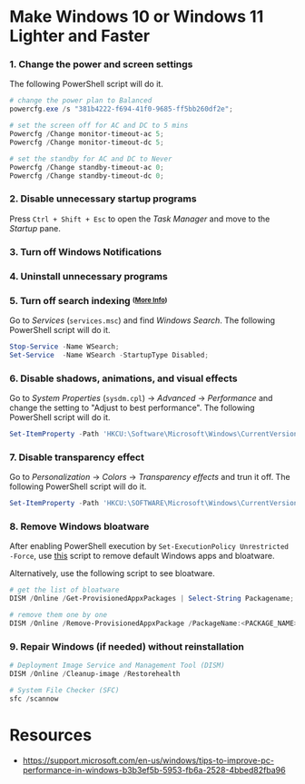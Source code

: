 # Make Windows 10 or Windows 11 Lighter and Faster
### 1. Change the power and screen settings
The following PowerShell script will do it.
```powershell
# change the power plan to Balanced
powercfg.exe /s "381b4222-f694-41f0-9685-ff5bb260df2e";

# set the screen off for AC and DC to 5 mins
Powercfg /Change monitor-timeout-ac 5;
Powercfg /Change monitor-timeout-dc 5;

# set the standby for AC and DC to Never
Powercfg /Change standby-timeout-ac 0;
Powercfg /Change standby-timeout-dc 0;
```
### 2. Disable unnecessary startup programs
Press `Ctrl + Shift + Esc` to open the *Task Manager* and move to the *Startup* pane.

### 3. Turn off Windows Notifications

### 4. Uninstall unnecessary programs

### 5. Turn off search indexing <sup><sub>([More Info](https://docs.microsoft.com/en-us/powershell/module/microsoft.powershell.management/set-service))</sub></sup>
Go to *Services* (`services.msc`) and find *Windows Search*. The following PowerShell script will do it.
```PowerShell
Stop-Service -Name WSearch;
Set-Service  -Name WSearch -StartupType Disabled;
```

### 6. Disable shadows, animations, and visual effects
Go to *System Properties* (`sysdm.cpl`) -> *Advanced* -> *Performance* and change the setting to "Adjust to best performance". The following PowerShell script will do it.
```PowerShell
Set-ItemProperty -Path 'HKCU:\Software\Microsoft\Windows\CurrentVersion\Explorer\VisualEffects' -Name 'VisualFXSetting' -Value 2
```

### 7. Disable transparency effect
Go to *Personalization* -> *Colors* -> *Transparency effects* and trun it off. The following PowerShell script will do it.
```PowerShell
Set-ItemProperty -Path 'HKCU:\SOFTWARE\Microsoft\Windows\CurrentVersion\Themes\Personalize' -Name EnableTransparency -Value 0
```

### 8. Remove Windows bloatware
After enabling PowerShell execution by `Set-ExecutionPolicy Unrestricted -Force`, use [this](https://github.com/Sycnex/Windows10Debloater) script to remove default Windows apps and bloatware.

Alternatively, use the following script to see bloatware.
```PowerShell
# get the list of bloatware
DISM /Online /Get-ProvisionedAppxPackages | Select-String Packagename;

# remove them one by one
DISM /Online /Remove-ProvisionedAppxPackage /PackageName:<PACKAGE_NAME>
```

### 9. Repair Windows (if needed) without reinstallation
```PowerShell
# Deployment Image Service and Management Tool (DISM)
DISM /Online /Cleanup-image /Restorehealth

# System File Checker (SFC)
sfc /scannow
```

# Resources
- https://support.microsoft.com/en-us/windows/tips-to-improve-pc-performance-in-windows-b3b3ef5b-5953-fb6a-2528-4bbed82fba96
